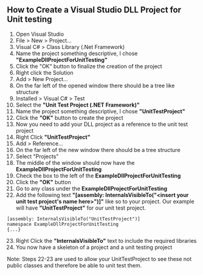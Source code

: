 ## How to Create a Visual Studio DLL Project for Unit testing

1. Open Visual Studio
2. File > New > Project...
3. Visual C# > Class Library (.Net Framework)
4. Name the project something descriptive, I chose **"ExampleDllProjectForUnitTesting"**
5. Click the "OK" button to finalize the creation of the project
6. Right click the Solution
7. Add > New Project...
8. On the far left of the opened window there should be a tree like structure
9. Installed > Visual C# > Test
10. Select the **"Unit Test Project (.NET Framework)"**
11. Name the project something descriptive, I chose **"UnitTestProject"**
12. Click the **"OK"** button to create the project
13. Now you need to add your DLL project as a reference to the unit test project
14. Right Click **"UnitTestProject"**
15. Add > Reference...
16. On the far left of the new window there should be a tree structure
17. Select "Projects"
18. The middle of the window should now have the **ExampleDllProjectForUnitTesting**
19. Check the box to the left of the **ExampleDllProjectForUnitTesting**
20. Click the **"OK"** button
21. Go to any class under the **ExampleDllProjectForUnitTesting**
22. Add the following text **"[assembly: InternalsVisibleTo("<insert your unit test project's name here>")]"** like so to your project. Our example will have **"UnitTestProject"** for our unit test project.
```
[assembly: InternalsVisibleTo("UnitTestProject")]
namespace ExampleDllProjectForUnitTesting
{...}
```
23. Right Click the **"InternalsVisibleTo"** text to include the required libraries
24. You now have a skeleton of a project and a unit testing project

Note: Steps 22-23 are used to allow your UnitTestProject to see these not public classes and therefore be able to unit test them.

